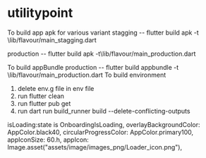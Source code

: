 # utilitypoint
To build app apk for various variant
stagging -- flutter build apk -t \lib/flavour/main_stagging.dart

production -- flutter build apk -t\lib/flavour/main_production.dart

To build appBundle
production --  flutter build appbundle -t \lib/flavour/main_production.dart
To build environment
1. delete env.g file in env file
2. run flutter clean
3. run flutter pub get
4. run dart run build_runner build --delete-conflicting-outputs


isLoading:state is OnboardingIsLoading,
overlayBackgroundColor: AppColor.black40,
circularProgressColor: AppColor.primary100,
appIconSize: 60.h,
appIcon: Image.asset("assets/image/images_png/Loader_icon.png"),